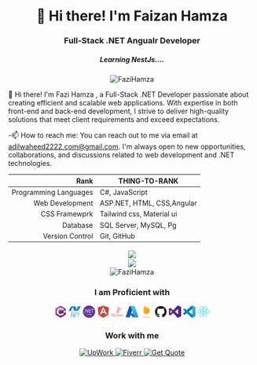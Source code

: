 <h1 align="center">👋 Hi there! I'm Faizan Hamza</h1>
<h3 align="center">Full-Stack .NET  Angualr Developer </h3>
<h5 align="center">Learning NestJs....</h5>
<p align="center"> <img src="https://komarev.com/ghpvc/?username=FaziHamza&label=Profile%20views&color=0e75b6&style=flat" alt="FaziHamza" /> </p>

  👋 Hi there! I'm Fazi Hamza , a Full-Stack .NET Developer passionate about creating efficient and scalable web applications. With expertise in both front-end and back-end development, I strive to deliver high-quality solutions that meet client requirements and exceed expectations.

  -📫 How to reach me: 
                      You can reach out to me via email at adilwaheed2222.com@gmail.com. I'm always open to new opportunities, collaborations, and discussions related to web development and .NET technologies.

  <div align="center">
    
  | Rank | THING-TO-RANK   
  |--------------------:|------------------------------|
  |Programming Languages| C#, JavaScript               |
  |     Web Development | ASP.NET, HTML, CSS,Angular   |
  |     CSS Framewprk   | Tailwind css, Material ui    |
  |     Database        | SQL Server, MySQL, Pg        |
  |     Version Control | Git, GitHub                  |

 </div>
  <div align="center">
  <img align="center" src="https://github-readme-streak-stats.herokuapp.com/?user=FaziHamza"/>
   </div>
 <div align="center">
  <img align="center" src="https://github-readme-stats-sigma-five.vercel.app/api/top-langs?username=FaziHamza&layout=compact"/>
 </div>
  <div align="center">
  <img align="center" src="https://github-readme-stats.vercel.app/api?username=FaziHamza&show_icons=true&locale=en" alt="FaziHamza" />
 </div>

<div id="badges" align="center">
 <div dir="auto">
   <h3>I am Proficient with</h3>
   <img src="https://github.com/devicons/devicon/blob/master/icons/csharp/csharp-original.svg" alt="C#" width="5%"/>
   <img src="https://github.com/devicons/devicon/blob/master/icons/dot-net/dot-net-plain-wordmark.svg" alt=".NET" width="5%"/>
   <img src="https://github.com/devicons/devicon/blob/master/icons/dotnetcore/dotnetcore-original.svg" alt=".NET CORE" width="5%"/>
   <img src="https://github.com/devicons/devicon/blob/master/icons/angularjs/angularjs-plain.svg" alt="Angular" width="5%"/> 
   <img src="https://github.com/devicons/devicon/blob/master/icons/microsoftsqlserver/microsoftsqlserver-plain-wordmark.svg" alt="SQL Management Studio" width="5%"/>
   <img src="https://github.com/devicons/devicon/blob/master/icons/azure/azure-original.svg" alt="Azure" width="5%"/>
   <img src="https://github.com/devicons/devicon/blob/master/icons/firebase/firebase-plain-wordmark.svg" alt="Firebase" width="5%"/>
   <img src="https://github.com/devicons/devicon/blob/master/icons/github/github-original.svg" alt="GitHub" width="5%"/>
   <img src="https://github.com/devicons/devicon/blob/master/icons/visualstudio/visualstudio-plain.svg" alt="Visual Studio" width="5%"/>
   <img src="https://github.com/devicons/devicon/blob/master/icons/vscode/vscode-original.svg" alt="Visual Studio Code" width="5%"/>
	 <img src="https://github.com/devicons/devicon/blob/master/icons/react/react-original.svg" alt="React" width="5%"/>
</div>
  <div align="center">
  <h3>Work with me</h3>
    <a href="https://www.upwork.com/freelancers/~01aa518a050e54d70a">
     <img src="https://user-images.githubusercontent.com/34067718/173792897-e9c73c53-ae45-4e26-bc74-276e1c5bfb79.png" alt="UpWork" width="5%"/>
    </a>
     <a href="https://www.fiverr.com/FaziHamza?up_rollout=true">
     <img src="https://static.cdnlogo.com/logos/f/79/fiverr.svg" alt="Fiverr" width="5%"/>
    </a>
	  <a href="mailto:faizan8887r@gmail.comsubject=I need a Quote">
     <img src="https://user-images.githubusercontent.com/34067718/173805185-7737d4ef-03df-45ca-9bce-401345fecb7c.png" alt="Get Quote" width="5%"/>
    </a>
  </div>
</div>
